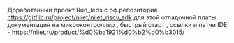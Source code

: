 Доработанный проект Run_leds с оф.репозитория https://gitflic.ru/project/niiet/niiet_riscv_sdk для этой отладочной платы. 
документация на микроконтроллер , быстрый старт , ссылки и патчи IDE - https://niiet.ru/product/%d0%ba1921%d0%b2%d0%b3015/
